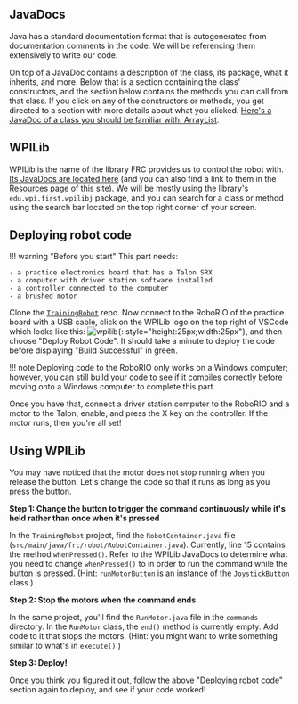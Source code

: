 ## JavaDocs

Java has a standard documentation format that is autogenerated from documentation comments in the code. We will be referencing them extensively to write our code. 

On top of a JavaDoc contains a description of the class, its package, what it inherits, and more. Below that is a section containing the class' constructors, and the section below contains the methods you can call from that class. If you click on any of the constructors or methods, you get directed to a section with more details about what you clicked. [Here's a JavaDoc of a class you should be familiar with: ArrayList](https://docs.oracle.com/javase/8/docs/api/java/util/ArrayList.html).

## WPILib

WPILib is the name of the library FRC provides us to control the robot with. [Its JavaDocs are located here](https://first.wpi.edu/FRC/roborio/release/docs/java/index.html) (and you can also find a link to them in the [Resources](/resources/) page of this site). We will be mostly using the library's `edu.wpi.first.wpilibj` package, and you can search for a class or method using the search bar located on the top right corner of your screen.

## Deploying robot code

!!! warning "Before you start"
    This part needs:

    - a practice electronics board that has a Talon SRX
    - a computer with driver station software installed
    - a controller connected to the computer  
    - a brushed motor

Clone the [`TrainingRobot`](https://github.com/DeepBlueRobotics/TrainingRobot) repo. Now connect to the RoboRIO of the practice board with a USB cable, click on the WPILib logo on the top right of VSCode which looks like this: ![wpilib](https://avatars1.githubusercontent.com/u/19267233?s=400&v=4){: style="height:25px;width:25px"}, and then choose "Deploy Robot Code". It should take a minute to deploy the code before displaying "Build Successful" in green. 

!!! note
    Deploying code to the RoboRIO only works on a Windows computer; however, you can still build your code to see if it compiles correctly before moving onto a Windows computer to complete this part.

Once you have that, connect a driver station computer to the RoboRIO and a motor to the Talon, enable, and press the X key on the controller. If the motor runs, then you're all set!

## Using WPILib

You may have noticed that the motor does not stop running when you release the button. Let's change the code so that it runs as long as you press the button.

**Step 1: Change the button to trigger the command continuously while it's held rather than once when it's pressed**

In the `TrainingRobot` project, find the `RobotContainer.java` file (`src/main/java/frc/robot/RobotContainer.java`). Currently, line 15 contains the method `whenPressed()`. Refer to the WPILib JavaDocs to determine what you need to change `whenPressed()` to in order to run the command while the button is pressed. (Hint: `runMotorButton` is an instance of the `JoystickButton` class.)

**Step 2: Stop the motors when the command ends**

In the same project, you'll find the `RunMotor.java` file in the `commands` directory. In the `RunMotor` class, the `end()` method is currently empty. Add code to it that stops the motors. (Hint: you might want to write something similar to what's in `execute()`.)

**Step 3: Deploy!**

Once you think you figured it out, follow the above "Deploying robot code" section again to deploy, and see if your code worked!